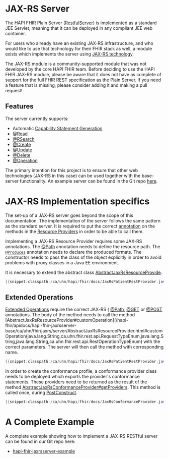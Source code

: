 # JAX-RS Server

The HAPI FHIR Plain Server ([RestfulServer](/hapi-fhir/apidocs/hapi-fhir-server/ca/uhn/fhir/rest/server/RestfulServer.html)) is implemented as a standard JEE Servlet, meaning that it can be deployed in any compliant JEE web container. 

For users who already have an existing JAX-RS infrastructure, and who would like to use that technology for their FHIR stack as well, a module exists which implements the server using [JAX-RS technology](https://jax-rs-spec.java.net/nonav/2.0/apidocs/index.html). 

<div class="doc_info_bubble">
    The JAX-RS module is a community-supported module that was not developed by the core HAPI FHIR team. Before deciding to use the HAPI FHIR JAX-RS module, please be aware that it does not have as complete of support for the full FHIR REST specification as the Plain Server. If you need a feature that is missing, please consider adding it and making a pull request! 
</div>

## Features

The server currently supports:
 
* Automatic [Capability Statement Generation](./introduction.html#capabilities)
* [@Read](/hapi-fhir/apidocs/hapi-fhir-base/ca/uhn/fhir/rest/annotation/Read.html)
* [@RSearch](/hapi-fhir/apidocs/hapi-fhir-base/ca/uhn/fhir/rest/annotation/Search.html)
* [@Create](/hapi-fhir/apidocs/hapi-fhir-base/ca/uhn/fhir/rest/annotation/Create.html)
* [@Update](/hapi-fhir/apidocs/hapi-fhir-base/ca/uhn/fhir/rest/annotation/Update.html)
* [@Delete](/hapi-fhir/apidocs/hapi-fhir-base/ca/uhn/fhir/rest/annotation/Delete.html)
* [@Operation](/hapi-fhir/apidocs/hapi-fhir-base/ca/uhn/fhir/rest/annotation/Operation.html)

The primary intention for this project is to ensure that other web technologies (JAX-RS in this case) can be used together with the base-server functionality. 
An example server can be found in the Git repo [here](https://github.com/hapifhir/hapi-fhir/tree/master/hapi-fhir-jaxrsserver-example).

# JAX-RS Implementation specifics

The set-up of a JAX-RS server goes beyond the scope of this documentation. The implementation of the server follows the same pattern as the standard server. It is required to put the correct [annotation](./rest_operations.html) on the methods in the [Resource Providers](./resource_providers.html) in order to be able to call them. 

Implementing a JAX-RS Resource Provider requires some JAX-RS annotations. The [@Path](https://docs.oracle.com/javaee/6/api/javax/ws/rs/Path.html) annotation needs to define the resource path. The <code><a href="https://docs.oracle.com/javaee/6/api/javax/ws/rs/Produces.html">@Produces</a></code> annotation needs to declare the produced formats. The constructor needs to pass the class of the object explicitly in order to avoid problems with proxy classes in a Java EE environment.

It is necessary to extend the abstract class [AbstractJaxRsResourceProvide](/hapi-fhir/apidocs/hapi-fhir-jaxrsserver-base/ca/uhn/fhir/jaxrs/server/AbstractJaxRsResourceProvider.html).

```java
{{snippet:classpath:/ca/uhn/hapi/fhir/docs/JaxRsPatientRestProvider.java|jax-rs-provider-construction}}
```

## Extended Operations

[Extended Operations](./rest_operations_operations.html) require the correct JAX-RS (
[@Path](https://docs.oracle.com/javaee/6/api/javax/ws/rs/Path.html), [@GET](https://docs.oracle.com/javaee/6/api/javax/ws/rs/GET.html) or [@POST](https://docs.oracle.com/javaee/6/api/javax/ws/rs/POST.html) annotations. The body of the method needs to call the method [AbstractJaxRsResourceProvider#customOperation](/hapi-fhir/apidocs/hapi-fhir-jaxrsserver-base/ca/uhn/fhir/jaxrs/server/AbstractJaxRsResourceProvider.html#customOperation(java.lang.String,ca.uhn.fhir.rest.api.RequestTypeEnum,java.lang.String,java.lang.String,ca.uhn.fhir.rest.api.RestOperationTypeEnum) with the correct parameters. The server will then call the method with corresponding name.

```java
{{snippet:classpath:/ca/uhn/hapi/fhir/docs/JaxRsPatientRestProvider.java|jax-rs-provider-operation}}
```

In order to create the conformance profile, a conformance provider class needs to be deployed which exports the provider's conformance statements. These providers need to be returned  as the result of the method [AbstractJaxRsConformanceProvider#getProviders](/hapi-fhir/apidocs/hapi-fhir-jaxrsserver-base/ca/uhn/fhir/jaxrs/server/AbstractJaxRsConformanceProvider.html#getProviders()). This method is called once, during [PostConstruct](https://docs.oracle.com/javaee/6/api/javax/annotation/PostConstruct.html).

```java
{{snippet:classpath:/ca/uhn/hapi/fhir/docs/JaxRsConformanceProvider.java|jax-rs-conformance}}
```

# A Complete Example

A complete example showing how to implement a JAX-RS RESTful server can be found in our Git repo here:

* [hapi-fhir-jaxrsserver-example](https://github.com/hapifhir/hapi-fhir/tree/master/hapi-fhir-jaxrsserver-example)
